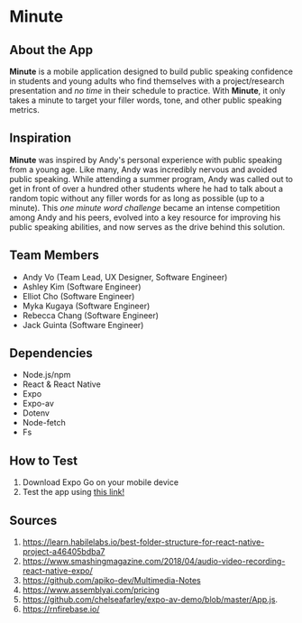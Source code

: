 # Minute

## About the App
**Minute** is a mobile application designed to build public speaking confidence in students and young adults who find themselves with a project/research presentation and *no time* in their schedule to practice. With **Minute**, it only takes a minute to target your filler words, tone, and other public speaking metrics.

## Inspiration
**Minute** was inspired by Andy's personal experience with public speaking from a young age. Like many, Andy was incredibly nervous and avoided public speaking. While attending a summer program, Andy was called out to get in front of over a hundred other students where he had to talk about a random topic without any filler words for as long as possible (up to a minute). This *one minute word challenge* became an intense competition among Andy and his peers, evolved into a key resource for improving his public speaking abilities, and now serves as the drive behind this solution.

## Team Members
- Andy Vo (Team Lead, UX Designer, Software Engineer)
- Ashley Kim (Software Engineer)
- Elliot Cho (Software Engineer)
- Myka Kugaya (Software Engineer)
- Rebecca Chang (Software Engineer)
- Jack Guinta (Software Engineer)

## Dependencies
- Node.js/npm
- React & React Native
- Expo
- Expo-av
- Dotenv
- Node-fetch
- Fs

## How to Test
1. Download Expo Go on your mobile device
2. Test the app using [this link!](https://exp.host/@andyyvo/minute/index.exp?sdkVersion=44.0.0)

## Sources
1. https://learn.habilelabs.io/best-folder-structure-for-react-native-project-a46405bdba7 <br/>
2. https://www.smashingmagazine.com/2018/04/audio-video-recording-react-native-expo/<br/>
3. https://github.com/apiko-dev/Multimedia-Notes <br/>
4. https://www.assemblyai.com/pricing <br/>
5. https://github.com/chelseafarley/expo-av-demo/blob/master/App.js. 
6. https://rnfirebase.io/
